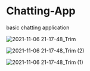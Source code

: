 # Chatting-App
basic chatting application

![2021-11-06 21-17-48_Trim](https://user-images.githubusercontent.com/82259446/140617212-ce259860-1a24-4368-bc25-5c25c771485b.gif)


![2021-11-06 21-17-48_Trim (2)](https://user-images.githubusercontent.com/82259446/140633392-01738f95-643d-468d-8b8d-57d12805bf29.gif)


![2021-11-06 21-17-48_Trim (1)](https://user-images.githubusercontent.com/82259446/140633423-e362428c-2669-43db-b84a-490e33d7aaf2.gif)
